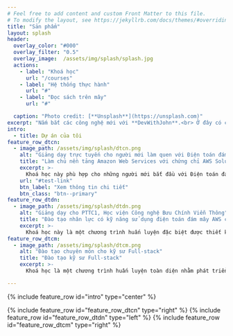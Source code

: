 ```yaml
---
# Feel free to add content and custom Front Matter to this file.
# To modify the layout, see https://jekyllrb.com/docs/themes/#overriding-theme-defaults
title: "Sản phẩm"
layout: splash
header:
  overlay_color: "#000"
  overlay_filter: "0.5"
  overlay_image:  /assets/img/splash/splash.jpg
  actions:
    - label: "Khoá học"
      url: "/courses"
    - label: "Hệ thống thực hành"
      url: "#"
    - label: "Đọc sách trên mây"
      url: "#"

  caption: "Photo credit: [**Unsplash**](https://unsplash.com)"
excerpt: "Nắm bắt các công nghệ mới với **DevWithJohn**.<br> Ở đây có các khóa học chất lượng, hệ thống thực hành, và tài nguyên học tập."
intro:
  - title: Dự án của tôi
feature_row_dtcn:
  - image_path: /assets/img/splash/dtcn.png
    alt: "Giảng dạy trực tuyến cho người mới làm quen với Điện toán đám mây AWS"
    title: "Làm chủ nền tảng Amazon Web Services với chứng chỉ AWS Solution Architect Associate"
    excerpt: >-
      Khoá học này phù hợp cho những người mới bắt đầu với Điện toán đám mây và mong muốn hiểu rõ về Amazon Web Services (AWS), một trong những nền tảng điện toán đám mây hàng đầu trên thế giới. Với sự phổ biến của AWS trong ngành công nghiệp hiện nay, việc hiểu biết và làm chủ các dịch vụ của nó là một lợi thế lớn cho bất kỳ ai muốn theo đuổi sự nghiệp trong lĩnh vực công nghệ thông tin.
    url: "#test-link"
    btn_label: "Xem thông tin chi tiết"
    btn_class: "btn--primary"
feature_row_dtdn:
  - image_path: /assets/img/splash/dtdn.png
    alt: "Giảng dạy cho PTTC1, Học viện Công nghệ Bưu Chính Viễn Thông"
    title: "Đào tạo nhân lực có kỹ năng sử dụng điện toán đám mây AWS cho doanh nghiệp"
    excerpt: >-
      Khoá học này là một chương trình huấn luyện đặc biệt được thiết kế để cung cấp kỹ năng sử dụng điện toán đám mây AWS cho nhân lực trong các doanh nghiệp. Với sự gia tăng không ngừng của công nghệ điện toán đám mây và vai trò quan trọng của AWS trong việc cung cấp dịch vụ đám mây hàng đầu, việc có nhân viên được đào tạo vững vàng về AWS trở nên cực kỳ quan trọng để tối ưu hóa hiệu suất và cạnh tranh của doanh nghiệp.
feature_row_dtcm:
  - image_path: /assets/img/splash/dtcm.png
    alt: "Đào tạo chuyên môn cho kỹ sư Full-stack"
    title: "Đào tạo kỹ sư Full-stack"
    excerpt: >-
      Khoá học là một chương trình huấn luyện toàn diện nhằm phát triển năng lực chuyên môn và kỹ năng thực hành cho các nhà phát triển web. Với sự phát triển không ngừng của công nghệ Web hiện nay, kỹ sư Full-stack trở thành một yếu tố then chốt trong việc xây dựng các ứng dụng web đa dạng và hiệu quả.

---
```

{% include feature_row id="intro" type="center" %}

{% include feature_row id="feature_row_dtcn"  type="right" %}
{% include feature_row id="feature_row_dtdn"  type="left" %}
{% include feature_row id="feature_row_dtcm"  type="right" %}
